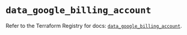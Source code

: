 # `data_google_billing_account`

Refer to the Terraform Registry for docs: [`data_google_billing_account`](https://registry.terraform.io/providers/hashicorp/google/5.18.0/docs/data-sources/billing_account).
